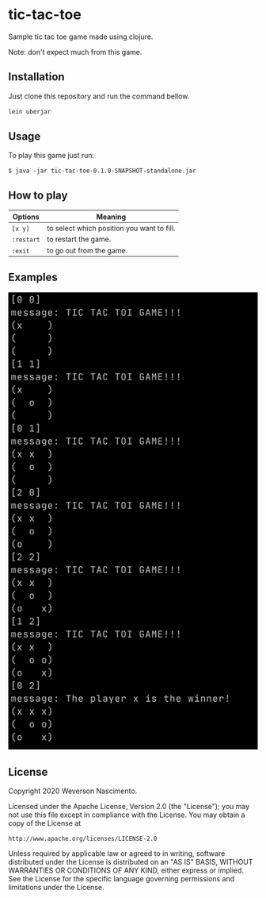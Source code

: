 # tic-tac-toe

Sample tic tac toe game made using clojure.

Note: don't expect much from this game.

## Installation

Just clone this repository and run the command bellow.

```sh
lein uberjar
```

## Usage

To play this game just run:

    $ java -jar tic-tac-toe-0.1.0-SNAPSHOT-standalone.jar

## How to play

| Options    | Meaning                                    |
| -----------| -------------------------------------------|
| `[x y]`    | to select which position you want to fill. |
| `:restart` | to restart the game.                       |
| `:exit`    | to go out from the game.                   |



## Examples

![a the tic tac toe match](./doc/example.png)

## License

Copyright 2020 Weverson Nascimento.

Licensed under the Apache License, Version 2.0 (the "License");
you may not use this file except in compliance with the License.
You may obtain a copy of the License at

    http://www.apache.org/licenses/LICENSE-2.0

Unless required by applicable law or agreed to in writing, software
distributed under the License is distributed on an "AS IS" BASIS,
WITHOUT WARRANTIES OR CONDITIONS OF ANY KIND, either express or implied.
See the License for the specific language governing permissions and
limitations under the License.
